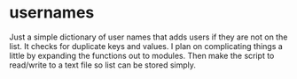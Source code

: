 # usernames
Just a simple dictionary of user names that adds users if they are not on the list.  It checks for duplicate keys and values.  I plan on complicating things a little by expanding the functions out to modules.  Then make the script to read/write to a text file so list can be stored simply. 
